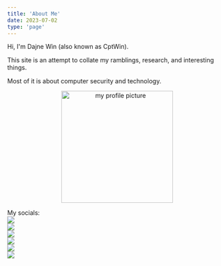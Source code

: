 ```yaml
---
title: 'About Me'
date: 2023-07-02
type: 'page'
---
```


Hi, I'm Dajne Win (also known as CptWin).

This site is an attempt to collate my ramblings, research, and interesting things.

Most of it is about computer security and technology.

<center><img src="https://cptwin.lolnet.co.nz/img/website_profile_pic.jpg" alt="my profile picture" style="display: block; margin-left: auto; margin-right: auto; height: 256px; width: 256px;" class="img-circle"></center>

My socials:
<a href="https://twitter.com/dajnewin"><img style="display: block; margin-left: auto; margin-right: auto;" class="img-circle" src="https://cptwin.lolnet.co.nz/img/twitter_256x256.png" /></a>
<a href="https://github.com/cptwin"><img style="display: block; margin-left: auto; margin-right: auto;" class="img-circle" src="https://cptwin.lolnet.co.nz/img/github_256x256.png" /></a>
<a href="https://www.linkedin.com/in/dajnewin"><img style="display: block; margin-left: auto; margin-right: auto;" class="img-circle" src="https://cptwin.lolnet.co.nz/img/linkedin_256x256.png" /></a>
<a href="https://www.youtube.com/c/DajneWin"><img style="display: block; margin-left: auto; margin-right: auto;" class="img-circle" src="https://cptwin.lolnet.co.nz/img/youtube_256x256.png" /></a>
<a href="https://www.reddit.com/user/CptWin_NZ"><img style="display: block; margin-left: auto; margin-right: auto;" class="img-circle" src="https://cptwin.lolnet.co.nz/img/reddit_256x256.png" /></a>
<a href="https://infosec.exchange/@cptwin"><img style="display: block; margin-left: auto; margin-right: auto;" class="img-circle" src="https://cptwin.lolnet.co.nz/img/mastodon_256x256.png" /></a>
